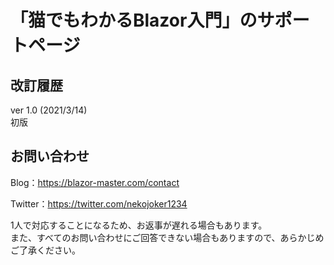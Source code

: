 #  「猫でもわかるBlazor入門」のサポートページ

## 改訂履歴
ver 1.0 (2021/3/14)  
初版

## お問い合わせ
Blog：https://blazor-master.com/contact

Twitter：https://twitter.com/nekojoker1234

1人で対応することになるため、お返事が遅れる場合もあります。  
また、すべてのお問い合わせにご回答できない場合もありますので、あらかじめご了承ください。
